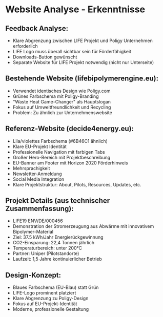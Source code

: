 # Website Analyse - Erkenntnisse

## Feedback Analyse:
- Klare Abgrenzung zwischen LIFE Projekt und Poligy Unternehmen erforderlich
- LIFE Logo muss überall sichtbar sein für Förderfähigkeit
- Downloads-Button gewünscht
- Separate Website für LIFE Projekt notwendig (nicht nur Unterseite)

## Bestehende Website (lifebipolymerengine.eu):
- Verwendet identisches Design wie Poligy.com
- Grünes Farbschema mit Poligy-Branding
- "Waste Heat Game-Changer" als Hauptslogan
- Fokus auf Umweltfreundlichkeit und Recycling
- Problem: Zu ähnlich zur Unternehmenswebsite

## Referenz-Website (decide4energy.eu):
- Lila/violettes Farbschema (#6B46C1 ähnlich)
- Klare EU-Projekt Identität
- Professionelle Navigation mit farbigen Tabs
- Großer Hero-Bereich mit Projektbeschreibung
- EU-Banner am Footer mit Horizon 2020 Förderhinweis
- Mehrsprachigkeit
- Newsletter-Anmeldung
- Social Media Integration
- Klare Projektstruktur: About, Pilots, Resources, Updates, etc.

## Projekt Details (aus technischer Zusammenfassung):
- LIFE19 ENV/DE/000456
- Demonstration der Stromerzeugung aus Abwärme mit innovativem Bipolymer-Material
- Ziel: 37.5 kWh/Jahr Energierückgewinnung
- CO2-Einsparung: 22,4 Tonnen jährlich
- Temperaturbereich: unter 200°C
- Partner: Uniper (Pilotstandorte)
- Laufzeit: 1,5 Jahre kontinuierlicher Betrieb

## Design-Konzept:
- Blaues Farbschema (EU-Blau) statt Grün
- LIFE-Logo prominent platziert
- Klare Abgrenzung zu Poligy-Design
- Fokus auf EU-Projekt-Identität
- Moderne, professionelle Gestaltung

